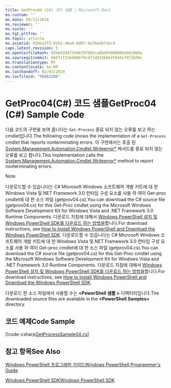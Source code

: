 ```yaml
---
title: GetProc04 (C#) 코드 샘플 | Microsoft Docs
ms.custom: ''
ms.date: 09/13/2016
ms.reviewer: ''
ms.suite: ''
ms.tgt_pltfrm: ''
ms.topic: article
ms.assetid: 439ba3f3-91b1-46a4-8d07-9af6edb71bc4
caps.latest.revision: 5
ms.openlocfilehash: 02b692047294879f885ca86d4598b0b0ab81808a
ms.sourcegitcommit: b6871f21bd666f9cd71dd336bb3f844cf472b56c
ms.translationtype: MT
ms.contentlocale: ko-KR
ms.lasthandoff: 02/03/2019
ms.locfileid: "56863289"
---
```

# <a name="getproc04-c-sample-code"></a><span data-ttu-id="7ceb0-102">GetProc04(C#) 코드 샘플</span><span class="sxs-lookup"><span data-stu-id="7ceb0-102">GetProc04 (C#) Sample Code</span></span>

<span data-ttu-id="7ceb0-103">다음 코드의 구현을 보여 줍니다는 `Get-Process` 종료 되지 않는 오류를 보고 하는 cmdlet입니다.</span><span class="sxs-lookup"><span data-stu-id="7ceb0-103">The following code shows the implementation of a `Get-Process` cmdlet that reports nonterminating errors.</span></span> <span data-ttu-id="7ceb0-104">이 구현에서는 호출 된 [System.Management.Automation.Cmdlet.Writeerror\*](/dotnet/api/System.Management.Automation.Cmdlet.WriteError) 메서드를 종료 되지 않는 오류를 보고 합니다.</span><span class="sxs-lookup"><span data-stu-id="7ceb0-104">This implementation calls the [System.Management.Automation.Cmdlet.Writeerror\*](/dotnet/api/System.Management.Automation.Cmdlet.WriteError) method to report nonterminating errors.</span></span>

> [!NOTE]
> <span data-ttu-id="7ceb0-105">다운로드할 수 있습니다는 C# Microsoft Windows 소프트웨어 개발 키트에 대 한 Windows Vista 및.NET Framework 3.0 런타임 구성 요소를 사용 하 여이 Get-proc cmdlet에 대 한 소스 파일 (getprov04.cs).</span><span class="sxs-lookup"><span data-stu-id="7ceb0-105">You can download the C# source file (getprov04.cs) for this Get-Proc cmdlet using the Microsoft Windows Software Development Kit for Windows Vista and .NET Framework 3.0 Runtime Components.</span></span> <span data-ttu-id="7ceb0-106">다운로드 지침에 대해서 [Windows PowerShell 설치 및 Windows PowerShell SDK를 다운로드 하는 방법을](/powershell/developer/installing-the-windows-powershell-sdk)합니다.</span><span class="sxs-lookup"><span data-stu-id="7ceb0-106">For download instructions, see [How to Install Windows PowerShell and Download the Windows PowerShell SDK](/powershell/developer/installing-the-windows-powershell-sdk).</span></span>
> <span data-ttu-id="7ceb0-107">다운로드할 수 있습니다는 C# Microsoft Windows 소프트웨어 개발 키트에 대 한 Windows Vista 및.NET Framework 3.0 런타임 구성 요소를 사용 하 여이 Get-proc cmdlet에 대 한 소스 파일 (getprov04.cs).</span><span class="sxs-lookup"><span data-stu-id="7ceb0-107">You can download the C# source file (getprov04.cs) for this Get-Proc cmdlet using the Microsoft Windows Software Development Kit for Windows Vista and .NET Framework 3.0 Runtime Components.</span></span> <span data-ttu-id="7ceb0-108">다운로드 지침에 대해서 [Windows PowerShell 설치 및 Windows PowerShell SDK를 다운로드 하는 방법을](/powershell/developer/installing-the-windows-powershell-sdk)합니다.</span><span class="sxs-lookup"><span data-stu-id="7ceb0-108">For download instructions, see [How to Install Windows PowerShell and Download the Windows PowerShell SDK](/powershell/developer/installing-the-windows-powershell-sdk).</span></span>
>
> <span data-ttu-id="7ceb0-109">다운로드 한 소스 파일에서 사용할 수는  **\<PowerShell 샘플 >** 디렉터리입니다.</span><span class="sxs-lookup"><span data-stu-id="7ceb0-109">The downloaded source files are available in the **\<PowerShell Samples>** directory.</span></span>

## <a name="code-sample"></a><span data-ttu-id="7ceb0-110">코드 예제</span><span class="sxs-lookup"><span data-stu-id="7ceb0-110">Code Sample</span></span>

[!code-csharp[GetProcessSample04.cs](../../powershell-sdk-samples/SDK-2.0/csharp/GetProcessSample04/GetProcessSample04.cs#L11-L98 "GetProcessSample04.cs")]

## <a name="see-also"></a><span data-ttu-id="7ceb0-111">참고 항목</span><span class="sxs-lookup"><span data-stu-id="7ceb0-111">See Also</span></span>

[<span data-ttu-id="7ceb0-112">Windows PowerShell 프로그래머 가이드</span><span class="sxs-lookup"><span data-stu-id="7ceb0-112">Windows PowerShell Programmer's Guide</span></span>](./windows-powershell-programmer-s-guide.md)

[<span data-ttu-id="7ceb0-113">Windows PowerShell SDK</span><span class="sxs-lookup"><span data-stu-id="7ceb0-113">Windows PowerShell SDK</span></span>](../windows-powershell-reference.md)